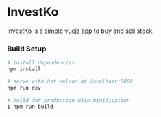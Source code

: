 # InvestKo

InvestKo is a simple vuejs app to buy and sell stock.

### Build Setup

``` bash
# install dependencies
npm install

# serve with hot reload at localhost:8080
npm run dev

# build for production with minification
$ npm run build
```
